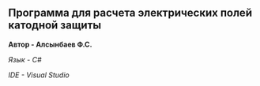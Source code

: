 ## Программа для расчета электрических полей катодной защиты
**Автор - Алсынбаев Ф.С.**

*Язык - C#*

*IDE - Visual Studio*
